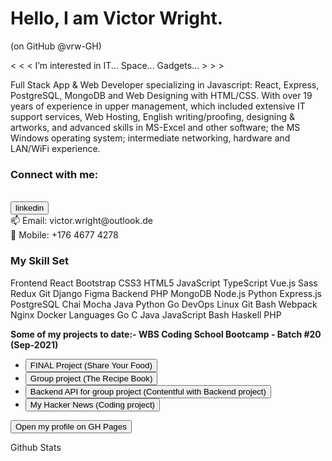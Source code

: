 # Hello, I am Victor Wright.
(on GitHub @vrw-GH)

< < < I’m interested in IT... Space... Gadgets... > > >

Full Stack App & Web Developer specializing in Javascript: React, Express, PostgreSQL, MongoDB and Web Designing with HTML/CSS.
With over 19 years of experience in upper management, which included extensive IT support services, Web Hosting, English writing/proofing, designing & artworks, and advanced skills in MS-Excel and other software; the MS Windows operating system; intermediate networking, hardware and LAN/WiFi experience.

<h3>Connect with me:</h3>
<br/>
<a href="https://www.linkedin.com/in/victor-wright-4a171427/" target="_blank">
    <button>linkedin</button>
</a>
 

<br/>
📫 Email: victor.wright@outlook.de
<br/>
📲 Mobile: +176 4677 4278

<h3>My Skill Set</h3>
Frontend
React Bootstrap CSS3 HTML5 JavaScript TypeScript Vue.js Sass Redux Git Django Figma
Backend
PHP MongoDB Node.js Python Express.js PostgreSQL Chai Mocha Java Python Go
DevOps
Linux Git Bash Webpack Nginx Docker
Languages
Go C Java JavaScript Bash Haskell PHP


<strong> Some of my projects to date:-
WBS Coding School Bootcamp - Batch #20 (Sep-2021)</strong>
<ul>
<li><a href="https://" target="_blank">
    <button>FINAL Project (Share Your Food)</button>
</a></li>
<li><a href="https://vigilant-turing-554418.netlify.app/" target="_blank">
    <button>Group project (The Recipe Book)</button>
</a></li>
<li><a href="https://avc-food-blog.herokuapp.com/" target="_blank">
    <button>Backend API for group project (Contentful with Backend project)</button>
</a></li>
<li><a href="https://condescending-wilson-ebe840.netlify.app/" target="_blank">
    <button>My Hacker News (Coding project)</button>
</a></li>
</ul>


<!-- This opens in self, but in-page opens in _blank. -->
<a href="https://vrw-gh.github.io/Victor-Wright-Profile/" target="_blank">
    <button>Open my profile on GH Pages</button>
</a>

<!---
vrw-GH/vrw-GH is a ✨ special ✨ repository because its `README.md` (this file) appears on your GitHub profile.
You can click the Preview link to take a look at your changes.
--->

Github Stats
